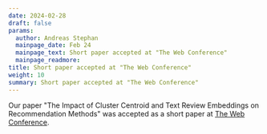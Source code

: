 ```yaml
---
date: 2024-02-28
draft: false
params:
  author: Andreas Stephan
  mainpage_date: Feb 24
  mainpage_text: Short paper accepted at "The Web Conference"
  mainpage_readmore: 
title: Short paper accepted at "The Web Conference"
weight: 10
summary: Short paper accepted at "The Web Conference"
---
```

Our paper "The Impact of Cluster Centroid and Text Review Embeddings on Recommendation Methods" was accepted as a short paper at [The Web Conference](https://www2024.thewebconf.org/).
